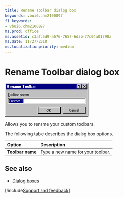 ```yaml
---
title: Rename Toolbar dialog box
keywords: vbui6.chm2100897
f1_keywords:
- vbui6.chm2100897
ms.prod: office
ms.assetid: c3afc5d9-a676-7657-6d5b-77c04a01798a
ms.date: 11/27/2018 
ms.localizationpriority: medium
---
```



# Rename Toolbar dialog box

![Rename toolbar](../../../images/renamtbr_ZA01201649.gif)

Allows you to rename your custom toolbars.

The following table describes the dialog box options.

|Option|Description|
|:-----|:----------|
|**Toolbar name**|Type a new name for your toolbar.|


## See also

- [Dialog boxes](../dialog-boxes.md)

[!include[Support and feedback](~/includes/feedback-boilerplate.md)]